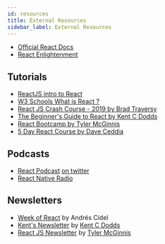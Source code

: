 ```yaml
---
id: resources
title: External Resources
sidebar_label: External Resources
---
```


- [Official React Docs](https://reactjs.org/)
- [React Enlightenment](https://www.reactenlightenment.com/)

## Tutorials

- [ReactJS intro to React](https://reactjs.org/tutorial/tutorial.html)
- [W3 Schools What is React ?](https://www.w3schools.com/whatis/whatis_react.asp)
- [React JS Crash Course - 2019 by Brad Traversy ](https://youtu.be/sBws8MSXN7A)
- [The Beginner's Guide to React by Kent C Dodds](https://egghead.io/courses/the-beginner-s-guide-to-react)
- [React Bootcamp by Tyler McGinnis](https://tylermcginnis.com/free-react-bootcamp/)
- [5 Day React Course by Dave Ceddia](https://daveceddia.com/pure-react-email-course/)

## Podcasts

- [React Podcast](https://spec.fm/podcasts/reactpodcast) [on twitter](https://twitter.com/ReactPodcast)
- [React Native Radio](https://devchat.tv/react-native-radio/)

## Newsletters

- [Week of React](http://www.theweekofreact.com/) by Andrés Cidel
- [Kent's Newsletter](https://kentcdodds.com/subscribe/) by [Kent C Dodds](https://twitter.com/kentcdodds)
- [React JS Newsletter](http://reactjsnewsletter.com/) by [Tyler McGinnis](https://twitter.com/tylermcginnis)
